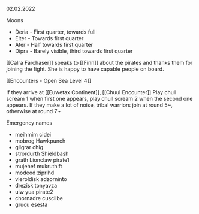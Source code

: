 02.02.2022

Moons
- Deria - First quarter, towards full
- Eiter - Towards first quarter
- Ater - Half towards first quarter
- Dipra - Barely visible, third towards first quarter

[[Calra Farchaser]] speaks to [[Finn]] about the pirates and thanks them for joining the fight. She is happy to have capable people on board.

[[Encounters - Open Sea Level 4]]

If they arrive at [[Euwetax Continent]], [[Chuul Encounter]]
Play chull scream 1 when first one appears, play chull scream 2 when the second one appears.
If they make a lot of noise, tribal warriors join at round 5~, otherwise at round 7~

Emergency names
- meihmim cidei  
- mobrog Hawkpunch  
- gligrar chig  
- strordurth Shieldbash  
- grath Lionclaw  pirate1
- mujehef mukruthift  
- modeod ziprihd  
- vleroldisk adzorninto  
- drezisk tonyavza  
- uiw yua  pirate2 
- chornadre cuscilbe  
- grucu esesta